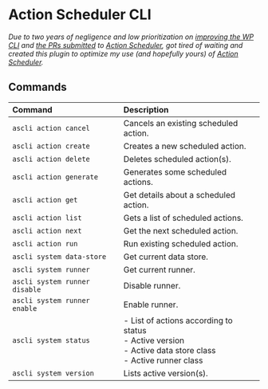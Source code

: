 # Action Scheduler CLI

_Due to two years of negligence and low prioritization on [improving the WP CLI](https://github.com/woocommerce/action-scheduler/issues/265) and [the PRs submitted](https://github.com/woocommerce/action-scheduler/issues?q=label%3A%22component%3A+wp-cli%22+author%3Acrstauf) to [Action Scheduler](https://github.com/woocommerce/action-scheduler), got tired of waiting and created this plugin to optimize my use (and hopefully yours) of [Action Scheduler](https://actionscheduler.org/)._

## Commands

|Command|Description|
|:--|:--|
|`ascli action cancel`|Cancels an existing scheduled action.|
|`ascli action create`|Creates a new scheduled action.|
|`ascli action delete`|Deletes scheduled action(s).|
|`ascli action generate`|Generates some scheduled actions.|
|`ascli action get`|Get details about a scheduled action.|
|`ascli action list`|Gets a list of scheduled actions.|
|`ascli action next`|Get the next scheduled action.|
|`ascli action run`|Run existing scheduled action.|
|`ascli system data-store`|Get current data store.|
|`ascli system runner`|Get current runner.|
|`ascli system runner disable`|Disable runner.|
|`ascli system runner enable`|Enable runner.|
|`ascli system status`|- List of actions according to status<br />- Active version<br />- Active data store class<br />- Active runner class|
|`ascli system version`|Lists active version(s).|
